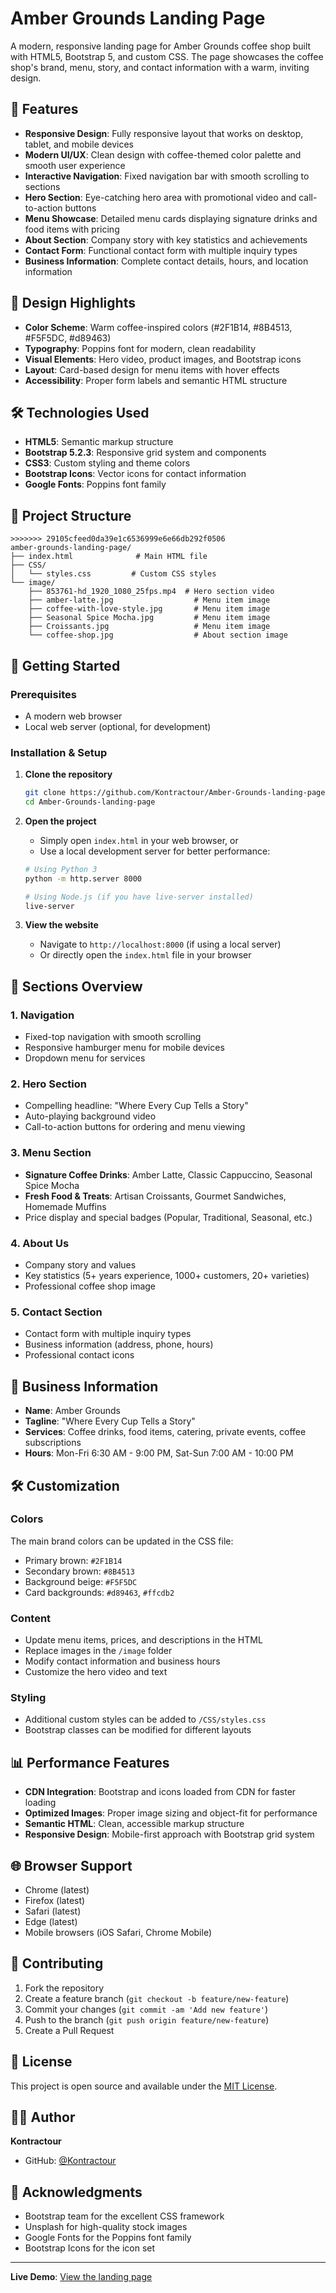 # Amber Grounds Landing Page

A modern, responsive landing page for Amber Grounds coffee shop built with HTML5, Bootstrap 5, and custom CSS. The page showcases the coffee shop's brand, menu, story, and contact information with a warm, inviting design.

## 🌟 Features

- **Responsive Design**: Fully responsive layout that works on desktop, tablet, and mobile devices
- **Modern UI/UX**: Clean design with coffee-themed color palette and smooth user experience
- **Interactive Navigation**: Fixed navigation bar with smooth scrolling to sections
- **Hero Section**: Eye-catching hero area with promotional video and call-to-action buttons
- **Menu Showcase**: Detailed menu cards displaying signature drinks and food items with pricing
- **About Section**: Company story with key statistics and achievements
- **Contact Form**: Functional contact form with multiple inquiry types
- **Business Information**: Complete contact details, hours, and location information

## 🎨 Design Highlights

- **Color Scheme**: Warm coffee-inspired colors (#2F1B14, #8B4513, #F5F5DC, #d89463)
- **Typography**: Poppins font for modern, clean readability
- **Visual Elements**: Hero video, product images, and Bootstrap icons
- **Layout**: Card-based design for menu items with hover effects
- **Accessibility**: Proper form labels and semantic HTML structure

## 🛠️ Technologies Used

- **HTML5**: Semantic markup structure
- **Bootstrap 5.2.3**: Responsive grid system and components
- **CSS3**: Custom styling and theme colors
- **Bootstrap Icons**: Vector icons for contact information
- **Google Fonts**: Poppins font family

## 📁 Project Structure

```
>>>>>>> 29105cfeed0da39e1c6536999e6e66db292f0506
amber-grounds-landing-page/
├── index.html              # Main HTML file
├── CSS/
│   └── styles.css         # Custom CSS styles
└── image/
    ├── 853761-hd_1920_1080_25fps.mp4  # Hero section video
    ├── amber-latte.jpg                  # Menu item image
    ├── coffee-with-love-style.jpg       # Menu item image
    ├── Seasonal Spice Mocha.jpg         # Menu item image
    ├── Croissants.jpg                   # Menu item image
    └── coffee-shop.jpg                  # About section image
```

## 🚀 Getting Started

### Prerequisites
- A modern web browser
- Local web server (optional, for development)

### Installation & Setup

1. **Clone the repository**
   ```bash
   git clone https://github.com/Kontractour/Amber-Grounds-landing-page.git
   cd Amber-Grounds-landing-page
   ```

2. **Open the project**
   - Simply open `index.html` in your web browser, or
   - Use a local development server for better performance:
   ```bash
   # Using Python 3
   python -m http.server 8000
   
   # Using Node.js (if you have live-server installed)
   live-server
   ```

3. **View the website**
   - Navigate to `http://localhost:8000` (if using a local server)
   - Or directly open the `index.html` file in your browser

## 📱 Sections Overview

### 1. Navigation
- Fixed-top navigation with smooth scrolling
- Responsive hamburger menu for mobile devices
- Dropdown menu for services

### 2. Hero Section
- Compelling headline: "Where Every Cup Tells a Story"
- Auto-playing background video
- Call-to-action buttons for ordering and menu viewing

### 3. Menu Section
- **Signature Coffee Drinks**: Amber Latte, Classic Cappuccino, Seasonal Spice Mocha
- **Fresh Food & Treats**: Artisan Croissants, Gourmet Sandwiches, Homemade Muffins
- Price display and special badges (Popular, Traditional, Seasonal, etc.)

### 4. About Us
- Company story and values
- Key statistics (5+ years experience, 1000+ customers, 20+ varieties)
- Professional coffee shop image

### 5. Contact Section
- Contact form with multiple inquiry types
- Business information (address, phone, hours)
- Professional contact icons

## 🎯 Business Information

- **Name**: Amber Grounds
- **Tagline**: "Where Every Cup Tells a Story"
- **Services**: Coffee drinks, food items, catering, private events, coffee subscriptions
- **Hours**: Mon-Fri 6:30 AM - 9:00 PM, Sat-Sun 7:00 AM - 10:00 PM

## 🛠️ Customization

### Colors
The main brand colors can be updated in the CSS file:
- Primary brown: `#2F1B14`
- Secondary brown: `#8B4513`
- Background beige: `#F5F5DC`
- Card backgrounds: `#d89463`, `#ffcdb2`

### Content
- Update menu items, prices, and descriptions in the HTML
- Replace images in the `/image` folder
- Modify contact information and business hours
- Customize the hero video and text

### Styling
- Additional custom styles can be added to `/CSS/styles.css`
- Bootstrap classes can be modified for different layouts

## 📊 Performance Features

- **CDN Integration**: Bootstrap and icons loaded from CDN for faster loading
- **Optimized Images**: Proper image sizing and object-fit for performance
- **Semantic HTML**: Clean, accessible markup structure
- **Responsive Design**: Mobile-first approach with Bootstrap grid system

## 🌐 Browser Support

- Chrome (latest)
- Firefox (latest)
- Safari (latest)
- Edge (latest)
- Mobile browsers (iOS Safari, Chrome Mobile)

## 🤝 Contributing

1. Fork the repository
2. Create a feature branch (`git checkout -b feature/new-feature`)
3. Commit your changes (`git commit -am 'Add new feature'`)
4. Push to the branch (`git push origin feature/new-feature`)
5. Create a Pull Request

## 📄 License

This project is open source and available under the [MIT License](LICENSE).

## 👨‍💻 Author

**Kontractour**
- GitHub: [@Kontractour](https://github.com/Kontractour)

## 🙏 Acknowledgments

- Bootstrap team for the excellent CSS framework
- Unsplash for high-quality stock images
- Google Fonts for the Poppins font family
- Bootstrap Icons for the icon set

---

**Live Demo**: [View the landing page](https://kontractour.github.io/Amber-Grounds-landing-page)
